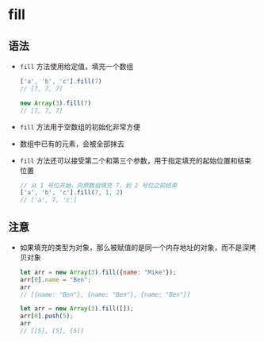 # fill

## 语法

+ `fill` 方法使用给定值，填充一个数组

  ```js
  ['a', 'b', 'c'].fill(7)
  // [7, 7, 7]

  new Array(3).fill(7)
  // [7, 7, 7]
  ```

+ `fill` 方法用于空数组的初始化非常方便

+ 数组中已有的元素，会被全部抹去

+ `fill` 方法还可以接受第二个和第三个参数，用于指定填充的起始位置和结束位置

  ```js
  // 从 1 号位开始，向原数组填充 7，到 2 号位之前结束
  ['a', 'b', 'c'].fill(7, 1, 2)
  // ['a', 7, 'c']
  ```

## 注意

+ 如果填充的类型为对象，那么被赋值的是同一个内存地址的对象，而不是深拷贝对象

  ```js
  let arr = new Array(3).fill({name: "Mike"});
  arr[0].name = "Ben";
  arr
  // [{name: "Ben"}, {name: "Ben"}, {name: "Ben"}]

  let arr = new Array(3).fill([]);
  arr[0].push(5);
  arr
  // [[5], [5], [5]]
  ```
